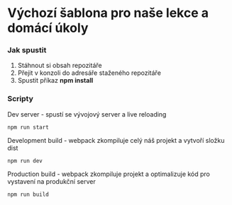 # Výchozí šablona pro naše lekce a domácí úkoly

### Jak spustit

1. Stáhnout si obsah repozitáře
1. Přejit v konzoli do adresáře staženého repozitáře
1. Spustit příkaz **npm install**

### Scripty

Dev server - spustí se vývojový server a live reloading

```
npm run start
```

Development build - webpack zkompiluje celý náš projekt a vytvoří složku dist

```
npm run dev
```

Production build - webpack zkompiluje projekt a optimalizuje kód pro vystavení na produkční server

```
npm run build
```
